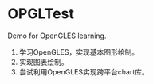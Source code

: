 # OPGLTest
Demo for OpenGLES learning.

1. 学习OpenGLES，实现基本图形绘制。
2. 实现图表绘制。
3. 尝试利用OpenGLES实现跨平台chart库。
